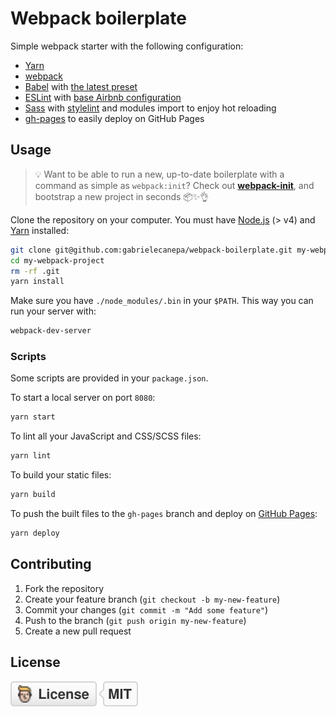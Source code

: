 # Webpack boilerplate

Simple webpack starter with the following configuration:

-   [Yarn](https://yarnpkg.com)
-   [webpack](https://webpack.js.org)
-   [Babel](https://babeljs.io) with [the latest preset](https://babeljs.io/docs/en/babel-preset-env)
-   [ESLint](https://eslint.org) with [base Airbnb configuration](https://www.npmjs.com/package/eslint-config-airbnb-base)
-   [Sass](http://sass-lang.com) with [stylelint](https://stylelint.io) and modules import to enjoy hot reloading
-   [gh-pages](https://www.npmjs.com/package/gh-pages) to easily deploy on GitHub Pages

## Usage

> 💡 Want to be able to run a new, up-to-date boilerplate with a command as simple as `webpack:init`?
> Check out **[webpack-init](https://github.com/gabrielecanepa/webpack-init)**, and bootstrap a new project in seconds 📦✨👌

Clone the repository on your computer. You must have [Node.js](https://nodejs.org) (> v4) and [Yarn](https://yarnpkg.com/lang/en/docs/install) installed:

```bash
git clone git@github.com:gabrielecanepa/webpack-boilerplate.git my-webpack-project
cd my-webpack-project
rm -rf .git
yarn install
```

Make sure you have `./node_modules/.bin` in your `$PATH`. This way you can run your server with:

```bash
webpack-dev-server
```

### Scripts

Some scripts are provided in your `package.json`.

To start a local server on port `8080`:

```bash
yarn start
```

To lint all your JavaScript and CSS/SCSS files:

```bash
yarn lint
```

To build your static files:

```bash
yarn build
```

To push the built files to the `gh-pages` branch and deploy on [GitHub Pages](https://pages.github.com):

```bash
yarn deploy
```

## Contributing

1.  Fork the repository
2.  Create your feature branch (`git checkout -b my-new-feature`)
3.  Commit your changes (`git commit -m "Add some feature"`)
4.  Push to the branch (`git push origin my-new-feature`)
5.  Create a new pull request

## License

[![MIT license](https://github.com/gabrielecanepa/assets/raw/master/badges/mit.svg?sanitize=true)](https://gabriele.canepa.io/mit)
